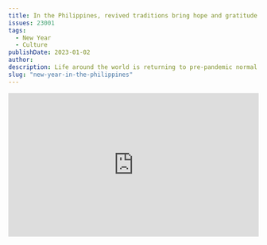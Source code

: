 ```yaml
---
title: In the Philippines, revived traditions bring hope and gratitude in the new year
issues: 23001
tags:
  - New Year
  - Culture
publishDate: 2023-01-02
author: 
description: Life around the world is returning to pre-pandemic normal this winter. In the Philippines, people are looking forward to the New Year with hope that they will stay healthy and happy.
slug: "new-year-in-the-philippines"
---
```



<iframe src="https://www.npr.org/player/embed/1146485956/1146485957" width="100%" height="290" frameborder="0" scrolling="no" title="NPR embedded audio player"></iframe>